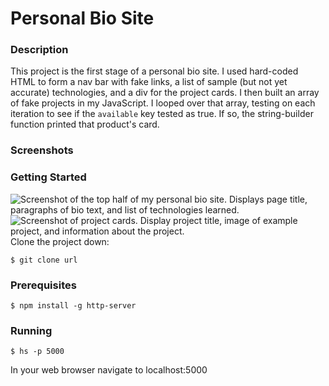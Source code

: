 # Personal Bio Site  
### Description  
This project is the first stage of a personal bio site. I used hard-coded HTML to form a nav bar with fake links, a list of sample (but not yet accurate) technologies, and a div for the project cards. I then built an array of fake projects in my JavaScript. I looped over that array, testing on each iteration to see if the `available` key tested as true. If so, the string-builder function printed that product's card.  
### Screenshots  
### Getting Started  
![Screenshot of the top half of my personal bio site. Displays page title, paragraphs of bio text, and list of technologies learned.]()  
![Screenshot of project cards. Display project title, image of example project, and information about the project.]()  
Clone the project down:  
```  
$ git clone url  
```  
### Prerequisites  
```  
$ npm install -g http-server  
```  
### Running  
```  
$ hs -p 5000  
```  
In your web browser navigate to localhost:5000
